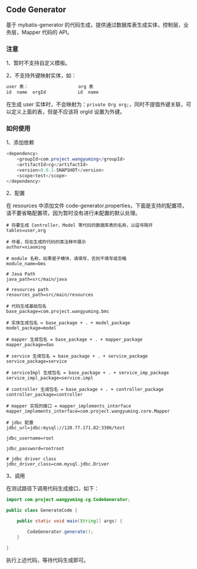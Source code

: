 ## Code Generator
基于 mybatis-generator 的代码生成，提供通过数据库表生成实体，控制层，业务层，Mapper 代码的 API。

### 注意

1、暂时不支持自定义模板。

2、不支持外键映射实体，如：

```txt
user 表：                   org 表     
id  name  orgId            id  name
```

在生成 user 实体时，不会映射为：`private Org org;`，同时不提倡外键关联，可以定义上面的表，但是不应该将 orgId 设置为外键。

### 如何使用

1、添加依赖

```java
<dependency>
    <groupId>com.project.wangyuming</groupId>
    <artifactId>cg</artifactId>
    <version>0.0.1-SNAPSHOT</version>
    <scope>test</scope>
</dependency>
```

2、配置

在 resources 中添加文件 code-generator.properties，下面是支持的配置项，请不要省略配置项，因为暂时没有进行未配置的默认处理。

```properties
# 将要生成 Controller、Model 等代码的数据库表的名称，以逗号隔开
tables=user,org

# 作者，将在生成的代码的类注释中展示
author=xiaoming

# module 名称，如果是子模块，请填写，否则不填写或忽略
module_name=bms

# Java Path
java_path=src/main/java

# resources path
resources_path=src/main/resources

# 代码生成基础包名
base_package=com.project.wangyuming.bmc

# 实体生成包名 = base_package + . + model_package
model_package=model

# mapper 生成包名 = base_package + . + mapper_package
mapper_package=dao

# service 生成包名 = base_package + . + service_package
service_package=service

# serviceImpl 生成包名 = base_package + . + service_imp_package
service_impl_package=service.impl

# controller 生成包名 = base_package + . + controller_package
controller_package=controller

# mapper 实现的接口 = mapper_implements_interface
mapper_implements_interface=com.project.wangyuming.core.Mapper

# jdbc 配置
jdbc_url=jdbc:mysql://120.77.171.82:3306/test

jdbc_username=root

jdbc_password=rootroot

# jdbc driver class
jdbc_driver_class=com.mysql.jdbc.Driver
```

3、调用

在测试路径下调用代码生成接口，如下：

```java
import com.project.wangyuming.cg.CodeGenerator;

public class GenerateCode {

    public static void main(String[] args) {

        CodeGenerator.generate();
    }

}
```

执行上述代码，等待代码生成即可。